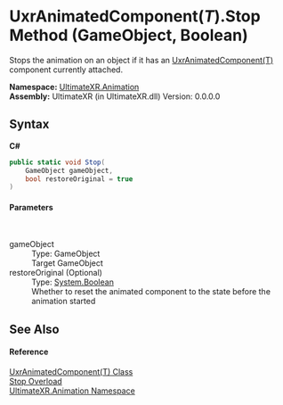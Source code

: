 # UxrAnimatedComponent(*T*).Stop Method (GameObject, Boolean)
 

Stops the animation on an object if it has an <a href="T_UltimateXR_Animation_UxrAnimatedComponent_1">UxrAnimatedComponent(T)</a> component currently attached.

**Namespace:**&nbsp;<a href="N_UltimateXR_Animation">UltimateXR.Animation</a><br />**Assembly:**&nbsp;UltimateXR (in UltimateXR.dll) Version: 0.0.0.0

## Syntax

**C#**<br />
``` C#
public static void Stop(
	GameObject gameObject,
	bool restoreOriginal = true
)
```


#### Parameters
&nbsp;<dl><dt>gameObject</dt><dd>Type: GameObject<br />Target GameObject</dd><dt>restoreOriginal (Optional)</dt><dd>Type: <a href="https://docs.microsoft.com/dotnet/api/system.boolean" target="_blank" rel="noopener noreferrer">System.Boolean</a><br />Whether to reset the animated component to the state before the animation started</dd></dl>

## See Also


#### Reference
<a href="T_UltimateXR_Animation_UxrAnimatedComponent_1">UxrAnimatedComponent(T) Class</a><br /><a href="Overload_UltimateXR_Animation_UxrAnimatedComponent_1_Stop">Stop Overload</a><br /><a href="N_UltimateXR_Animation">UltimateXR.Animation Namespace</a><br />